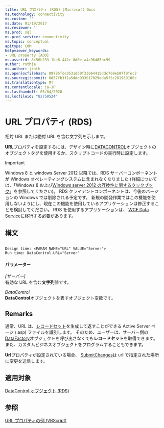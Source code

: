 ```yaml
---
title: URL プロパティ (RDS) |Microsoft Docs
ms.technology: connectivity
ms.custom: ''
ms.date: 01/19/2017
ms.reviewer: ''
ms.prod: sql
ms.prod_service: connectivity
ms.topic: conceptual
apitype: COM
helpviewer_keywords:
- URL property [ADO]
ms.assetid: 8c56b233-1be8-442c-8d0e-a4c96465bc99
author: rothja
ms.author: jroth
ms.openlocfilehash: 09785fde3531d50f33064415ddc769eb07f0fec2
ms.sourcegitcommit: 6037fb1f1a5ddd933017029eda5f5c281939100c
ms.translationtype: MT
ms.contentlocale: ja-JP
ms.lasthandoff: 05/04/2020
ms.locfileid: "82750524"
---
```

# <a name="url-property-rds"></a>URL プロパティ (RDS)
相対 URL または絶対 URL を含む文字列を示します。  
  
 **URL**プロパティを設定するには、デザイン時に[DATACONTROL](../../../ado/reference/rds-api/datacontrol-object-rds.md)オブジェクトのオブジェクトタグを使用するか、スクリプトコードの実行時に設定します。  
  
> [!IMPORTANT]
>  Windows 8 と windows Server 2012 以降では、RDS サーバーコンポーネントが Windows オペレーティングシステムに含まれなくなりました (詳細については、「Windows 8 および[Windows server 2012 の互換性に関するクックブック](https://www.microsoft.com/download/details.aspx?id=27416)」を参照してください)。 RDS クライアントコンポーネントは、今後のバージョンの Windows では削除される予定です。 新規の開発作業ではこの機能を使用しないようにし、現在この機能を使用しているアプリケーションは修正することを検討してください。 RDS を使用するアプリケーションは、 [WCF Data Service](https://go.microsoft.com/fwlink/?LinkId=199565)に移行する必要があります。  
  
## <a name="syntax"></a>構文  
  
```  
  
Design time: <PARAM NAME="URL" VALUE="Server">  
Run time: DataControl.URL="Server"  
```  
  
#### <a name="parameters"></a>パラメーター  
 *[サーバー]*  
 有効な URL を含む**文字列**値です。  
  
 *DataControl*  
 **DataControl**オブジェクトを表すオブジェクト変数です。  
  
## <a name="remarks"></a>Remarks  
 通常、URL は、[レコードセット](../../../ado/reference/ado-api/recordset-object-ado.md)を生成して返すことができる Active Server ページ (.asp) ファイルを識別します。 そのため、ユーザーは、サーバー側の[DataFactory](../../../ado/reference/rds-api/datafactory-object-rdsserver.md)オブジェクトを呼び出さなくても**レコードセット**を取得できます。また、カスタムビジネスオブジェクトをプログラムすることもできます。  
  
 **Url**プロパティが設定されている場合、 [SubmitChanges](../../../ado/reference/rds-api/submitchanges-method-rds.md)は url で指定された場所に変更を送信します。  
  
## <a name="applies-to"></a>適用対象  
 [DataControl オブジェクト (RDS)](../../../ado/reference/rds-api/datacontrol-object-rds.md)  
  
## <a name="see-also"></a>参照  
 [URL プロパティの例 (VBScript)](../../../ado/reference/rds-api/url-property-example-vbscript.md)


